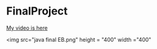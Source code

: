 # FinalProject

<a href ="www.youtubeURL">My video is here</a>

<img src="java final EB.png" height = "400" width ="400"
